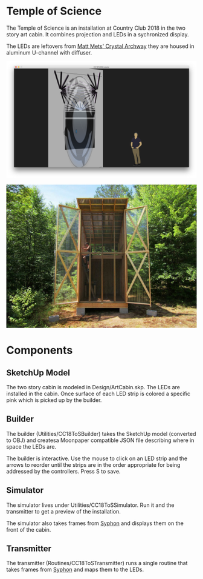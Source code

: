 # Temple of Science

The Temple of Science is an installation at Country Club 2018 in the two story
art cabin.  It combines projection and LEDs in a sychronized display.

The LEDs are leftovers from 
[Matt Mets' Crystal Archway](https://www.evilmadscientist.com/2013/making-at-maker-faire/)
they are housed in aluminum U-channel with diffuser. 

![ToS Simulator](screenshot.png "ToS Simulator")

![Two Story Art Cabin](Design/ArtCabinPhoto.jpg "Two Story Art Cabin")

# Components

## SketchUp Model

The two story cabin is modeled in Design/ArtCabin.skp.  The LEDs are installed in
the cabin.  Once surface of each LED strip is colored a specific pink which is
picked up by the builder.

## Builder

The builder (Utilities/CC18ToSBuilder) takes the SketchUp model (converted to 
OBJ) and createsa Moonpaper compatible JSON file describing where in space the
LEDs are.

The builder is interactive.  Use the mouse to click on an LED strip and the
arrows to reorder until the strips are in the order appropriate for being 
addressed by the controllers. Press S to save.

## Simulator

The simulator lives under Utilities/CC18ToSSimulator.  Run it and the 
transmitter to get a preview of the installation.

The simulator also takes frames from [Syphon](http://syphon.v002.info) and
displays them on the front of the cabin.

## Transmitter

The transmitter (Routines/CC18ToSTransmitter) runs a single routine that takes
frames from [Syphon](http://syphon.v002.info) and maps them to the LEDs.  


